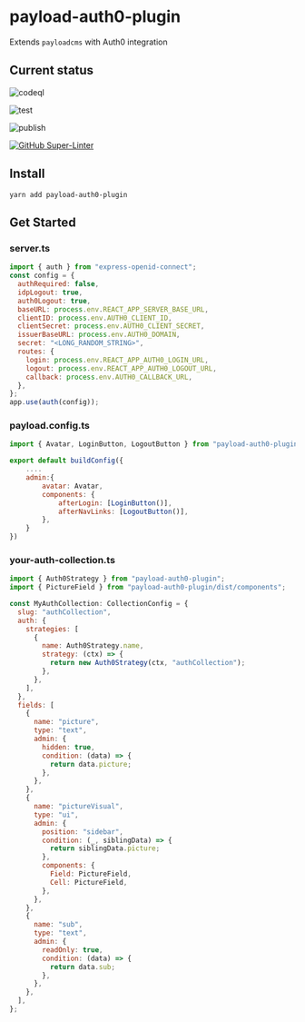 # payload-auth0-plugin

Extends `payloadcms` with Auth0 integration

## Current status

![codeql](https://github.com/finkinfridom/payload-auth0-plugin/actions/workflows/codeql.yml/badge.svg)

![test](https://github.com/finkinfridom/payload-auth0-plugin/actions/workflows/test.yml/badge.svg)

![publish](https://github.com/finkinfridom/payload-auth0-plugin/actions/workflows/publish.yml/badge.svg)

[![GitHub Super-Linter](https://github.com/finkinfridom/payload-auth0-plugin/workflows/Lint%20Code%20Base/badge.svg)](https://github.com/marketplace/actions/super-linter)

## Install

`yarn add payload-auth0-plugin`

## Get Started

### server.ts

```js
import { auth } from "express-openid-connect";
const config = {
  authRequired: false,
  idpLogout: true,
  auth0Logout: true,
  baseURL: process.env.REACT_APP_SERVER_BASE_URL,
  clientID: process.env.AUTH0_CLIENT_ID,
  clientSecret: process.env.AUTH0_CLIENT_SECRET,
  issuerBaseURL: process.env.AUTH0_DOMAIN,
  secret: "<LONG_RANDOM_STRING>",
  routes: {
    login: process.env.REACT_APP_AUTH0_LOGIN_URL,
    logout: process.env.REACT_APP_AUTH0_LOGOUT_URL,
    callback: process.env.AUTH0_CALLBACK_URL,
  },
};
app.use(auth(config));
```

### payload.config.ts

```js
import { Avatar, LoginButton, LogoutButton } from "payload-auth0-plugin/dist/components";

export default buildConfig({
    ....
    admin:{
        avatar: Avatar,
        components: {
            afterLogin: [LoginButton()],
            afterNavLinks: [LogoutButton()],
        },
    }
})
```

### your-auth-collection.ts

```js
import { Auth0Strategy } from "payload-auth0-plugin";
import { PictureField } from "payload-auth0-plugin/dist/components";

const MyAuthCollection: CollectionConfig = {
  slug: "authCollection",
  auth: {
    strategies: [
      {
        name: Auth0Strategy.name,
        strategy: (ctx) => {
          return new Auth0Strategy(ctx, "authCollection");
        },
      },
    ],
  },
  fields: [
    {
      name: "picture",
      type: "text",
      admin: {
        hidden: true,
        condition: (data) => {
          return data.picture;
        },
      },
    },
    {
      name: "pictureVisual",
      type: "ui",
      admin: {
        position: "sidebar",
        condition: (_, siblingData) => {
          return siblingData.picture;
        },
        components: {
          Field: PictureField,
          Cell: PictureField,
        },
      },
    },
    {
      name: "sub",
      type: "text",
      admin: {
        readOnly: true,
        condition: (data) => {
          return data.sub;
        },
      },
    },
  ],
};
```
